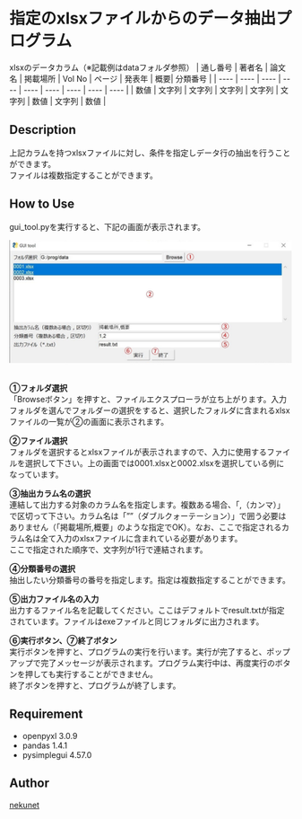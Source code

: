 指定のxlsxファイルからのデータ抽出プログラム
====

xlsxのデータカラム（※記載例はdataフォルダ参照）
| 通し番号 | 著者名 | 論文名 | 掲載場所 | Vol No | ページ | 発表年 | 概要| 分類番号 |
| ---- | ---- | ---- | ---- | ---- | ---- | ---- | ---- | ---- |
| 数値 | 文字列 | 文字列 | 文字列 | 文字列 | 文字列 | 数値 | 文字列 | 数値 |

## Description

上記カラムを持つxlsxファイルに対し、条件を指定しデータ行の抽出を行うことができます。  
ファイルは複数指定することができます。

## How to Use

gui_tool.pyを実行すると、下記の画面が表示されます。 
<div align="center"><img src="demo/demo1.jpg" alt="demo1"></div><br />  

**①フォルダ選択**  
「Browseボタン」を押すと、ファイルエクスプローラが立ち上がります。入力フォルダを選んでフォルダーの選択をすると、選択したフォルダに含まれるxlsxファイルの一覧が②の画面に表示されます。  

**②ファイル選択**  
フォルダを選択するとxlsxファイルが表示されますので、入力に使用するファイルを選択して下さい。上の画面では0001.xlsxと0002.xlsxを選択している例になっています。

**③抽出カラム名の選択**  
連結して出力する対象のカラム名を指定します。複数ある場合、「,（カンマ）」で区切って下さい。カラム名は「””（ダブルクォーテーション）」で囲う必要はありません（「掲載場所,概要」のような指定でOK）。なお、ここで指定されるカラム名は全て入力のxlsxファイルに含まれている必要があります。  
ここで指定された順序で、文字列が1行で連結されます。  

**④分類番号の選択**  
抽出したい分類番号の番号を指定します。指定は複数指定することができます。  

**⑤出力ファイル名の入力**  
出力するファイル名を記載してください。ここはデフォルトでresult.txtが指定されています。ファイルはexeファイルと同じフォルダに出力されます。  

**⑥実行ボタン、⑦終了ボタン**  
実行ボタンを押すと、プログラムの実行を行います。実行が完了すると、ポップアップで完了メッセージが表示されます。プログラム実行中は、再度実行のボタンを押しても実行することができません。  
終了ボタンを押すと、プログラムが終了します。

## Requirement

* openpyxl 3.0.9
* pandas 1.4.1
* pysimplegui 4.57.0

## Author

[nekunet](https://github.com/nekunet)